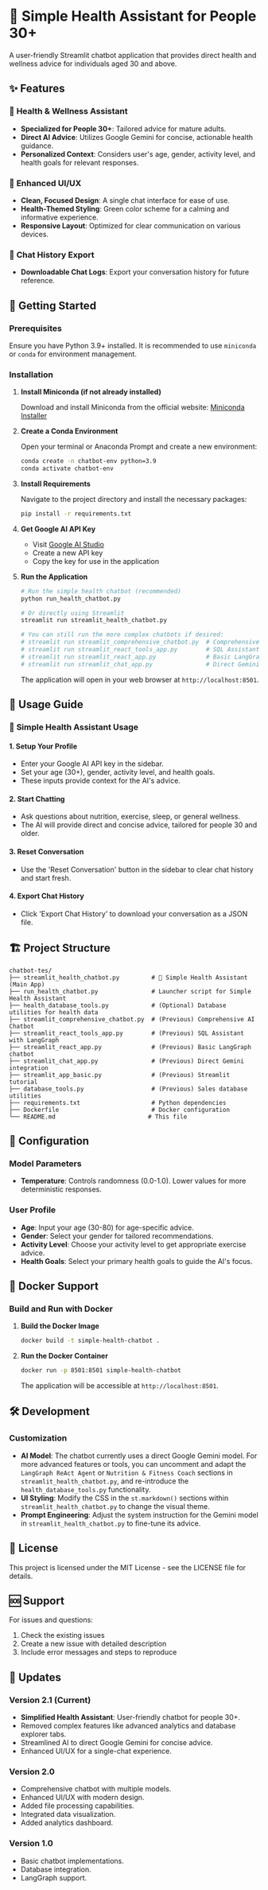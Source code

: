 # 🤖 Simple Health Assistant for People 30+

A user-friendly Streamlit chatbot application that provides direct health and wellness advice for individuals aged 30 and above.

## ✨ Features

### 🌱 **Health & Wellness Assistant**
- **Specialized for People 30+**: Tailored advice for mature adults.
- **Direct AI Advice**: Utilizes Google Gemini for concise, actionable health guidance.
- **Personalized Context**: Considers user's age, gender, activity level, and health goals for relevant responses.

### 🎨 **Enhanced UI/UX**
- **Clean, Focused Design**: A single chat interface for ease of use.
- **Health-Themed Styling**: Green color scheme for a calming and informative experience.
- **Responsive Layout**: Optimized for clear communication on various devices.

### 📁 **Chat History Export**
- **Downloadable Chat Logs**: Export your conversation history for future reference.

## 🚀 Getting Started

### Prerequisites

Ensure you have Python 3.9+ installed. It is recommended to use `miniconda` or `conda` for environment management.

### Installation

1. **Install Miniconda (if not already installed)**

   Download and install Miniconda from the official website: [Miniconda Installer](https://docs.conda.io/en/latest/miniconda.html)

2. **Create a Conda Environment**

   Open your terminal or Anaconda Prompt and create a new environment:

   ```bash
   conda create -n chatbot-env python=3.9
   conda activate chatbot-env
   ```

3. **Install Requirements**

   Navigate to the project directory and install the necessary packages:

   ```bash
   pip install -r requirements.txt
   ```

4. **Get Google AI API Key**

   - Visit [Google AI Studio](https://makersuite.google.com/app/apikey)
   - Create a new API key
   - Copy the key for use in the application

5. **Run the Application**

   ```bash
   # Run the simple health chatbot (recommended)
   python run_health_chatbot.py
   
   # Or directly using Streamlit
   streamlit run streamlit_health_chatbot.py
   
   # You can still run the more complex chatbots if desired:
   # streamlit run streamlit_comprehensive_chatbot.py  # Comprehensive AI Chatbot
   # streamlit run streamlit_react_tools_app.py        # SQL Assistant
   # streamlit run streamlit_react_app.py              # Basic LangGraph
   # streamlit run streamlit_chat_app.py               # Direct Gemini (older version)
   ```

   The application will open in your web browser at `http://localhost:8501`.

## 📖 Usage Guide

### 🌱 **Simple Health Assistant Usage**

#### 1. **Setup Your Profile**
- Enter your Google AI API key in the sidebar.
- Set your age (30+), gender, activity level, and health goals.
- These inputs provide context for the AI's advice.

#### 2. **Start Chatting**
- Ask questions about nutrition, exercise, sleep, or general wellness.
- The AI will provide direct and concise advice, tailored for people 30 and older.

#### 3. **Reset Conversation**
- Use the 'Reset Conversation' button in the sidebar to clear chat history and start fresh.

#### 4. **Export Chat History**
- Click 'Export Chat History' to download your conversation as a JSON file.

## 🏗️ Project Structure

```
chatbot-tes/
├── streamlit_health_chatbot.py         # 🌱 Simple Health Assistant (Main App)
├── run_health_chatbot.py               # Launcher script for Simple Health Assistant
├── health_database_tools.py            # (Optional) Database utilities for health data
├── streamlit_comprehensive_chatbot.py  # (Previous) Comprehensive AI Chatbot
├── streamlit_react_tools_app.py        # (Previous) SQL Assistant with LangGraph
├── streamlit_react_app.py              # (Previous) Basic LangGraph chatbot
├── streamlit_chat_app.py               # (Previous) Direct Gemini integration
├── streamlit_app_basic.py              # (Previous) Streamlit tutorial
├── database_tools.py                   # (Previous) Sales database utilities
├── requirements.txt                    # Python dependencies
├── Dockerfile                          # Docker configuration
└── README.md                          # This file
```

## 🔧 Configuration

### Model Parameters
- **Temperature**: Controls randomness (0.0-1.0). Lower values for more deterministic responses.

### User Profile
- **Age**: Input your age (30-80) for age-specific advice.
- **Gender**: Select your gender for tailored recommendations.
- **Activity Level**: Choose your activity level to get appropriate exercise advice.
- **Health Goals**: Select your primary health goals to guide the AI's focus.

## 🐳 Docker Support

### Build and Run with Docker

1. **Build the Docker Image**

   ```bash
   docker build -t simple-health-chatbot .
   ```

2. **Run the Docker Container**

   ```bash
   docker run -p 8501:8501 simple-health-chatbot
   ```

   The application will be accessible at `http://localhost:8501`.

## 🛠️ Development

### Customization

- **AI Model**: The chatbot currently uses a direct Google Gemini model. For more advanced features or tools, you can uncomment and adapt the `LangGraph ReAct Agent` or `Nutrition & Fitness Coach` sections in `streamlit_health_chatbot.py`, and re-introduce the `health_database_tools.py` functionality.
- **UI Styling**: Modify the CSS in the `st.markdown()` sections within `streamlit_health_chatbot.py` to change the visual theme.
- **Prompt Engineering**: Adjust the system instruction for the Gemini model in `streamlit_health_chatbot.py` to fine-tune its advice.

## 📄 License

This project is licensed under the MIT License - see the LICENSE file for details.

## 🆘 Support

For issues and questions:
1. Check the existing issues
2. Create a new issue with detailed description
3. Include error messages and steps to reproduce

## 🔄 Updates

### Version 2.1 (Current)
- **Simplified Health Assistant**: User-friendly chatbot for people 30+.
- Removed complex features like advanced analytics and database explorer tabs.
- Streamlined AI to direct Google Gemini for concise advice.
- Enhanced UI/UX for a single-chat experience.

### Version 2.0
- Comprehensive chatbot with multiple models.
- Enhanced UI/UX with modern design.
- Added file processing capabilities.
- Integrated data visualization.
- Added analytics dashboard.

### Version 1.0
- Basic chatbot implementations.
- Database integration.
- LangGraph support.
